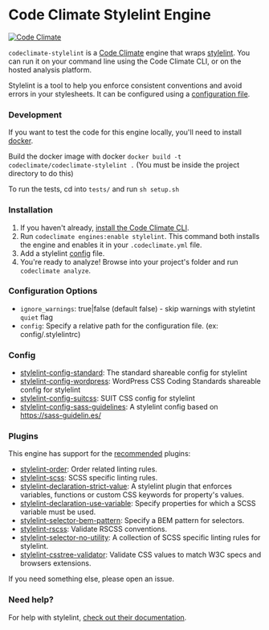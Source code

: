 # Code Climate Stylelint Engine

[![Code Climate](https://codeclimate.com/github/gilbarbara/codeclimate-stylelint/badges/gpa.svg)](https://codeclimate.com/github/gilbarbara/codeclimate-stylelint)

`codeclimate-stylelint` is a [Code Climate](http://codeclimate.com/) engine that wraps [stylelint](https://github.com/stylelint/stylelint). You can run it on your command line using the Code Climate CLI, or on the hosted analysis platform.

Stylelint is a tool to help you enforce consistent conventions and avoid errors in your stylesheets.  It can be configured using a [configuration file](http://stylelint.io/user-guide/configuration/).

### Development

If you want to test the code for this engine locally, you'll need to install [docker](https://www.docker.com/).

Build the docker image with docker `docker build -t codeclimate/codeclimate-stylelint .` (You must be inside the project directory to do this)

To run the tests, cd into `tests/` and run `sh setup.sh`

### Installation

1. If you haven't already, [install the Code Climate CLI](https://github.com/codeclimate/codeclimate).
2. Run `codeclimate engines:enable stylelint`. This command both installs the engine and enables it in your `.codeclimate.yml` file.
3. Add a stylelint [config](https://github.com/stylelint/stylelint/blob/master/docs/user-guide/configuration.md#loading-the-configuration-object) file.
3. You're ready to analyze! Browse into your project's folder and run `codeclimate analyze`.

### Configuration Options

- `ignore_warnings`: true|false (default false) - skip warnings with styletint `quiet` flag
- `config`: Specify a relative path for the configuration file. (ex: config/.stylelintrc)

### Config
- [stylelint-config-standard](https://github.com/stylelint/stylelint-config-standard/): The standard shareable config for stylelint
- [stylelint-config-wordpress](https://github.com/ntwb/stylelint-config-wordpress/): WordPress CSS Coding Standards shareable config for stylelint
- [stylelint-config-suitcss](https://github.com/suitcss/stylelint-config-suitcss): SUIT CSS config for stylelint
- [stylelint-config-sass-guidelines](https://github.com/bjankord/stylelint-config-sass-guidelines): A stylelint config based on https://sass-guidelin.es/

### Plugins

This engine has support for the [recommended](https://github.com/stylelint/stylelint/blob/master/docs/user-guide/plugins.md) plugins:

- [stylelint-order](https://github.com/hudochenkov/stylelint-order): Order related linting rules.
- [stylelint-scss](https://github.com/kristerkari/stylelint-scss): SCSS specific linting rules.
- [stylelint-declaration-strict-value](https://github.com/AndyOGo/stylelint-declaration-strict-value): A stylelint plugin that enforces variables, functions or custom CSS keywords for property's values.
- [stylelint-declaration-use-variable](https://github.com/sh-waqar/stylelint-declaration-use-variable): Specify properties for which a SCSS variable must be used.
- [stylelint-selector-bem-pattern](https://github.com/davidtheclark/stylelint-selector-bem-pattern): Specify a BEM pattern for selectors.
- [stylelint-rscss](https://github.com/rstacruz/stylelint-rscss): Validate RSCSS conventions.
- [stylelint-selector-no-utility](https://github.com/primer/stylelint-selector-no-utility): A collection of SCSS specific linting rules for stylelint.
- [stylelint-csstree-validator](https://github.com/csstree/stylelint-validator): Validate CSS values to match W3C specs and browsers extensions.

If you need something else, please open an issue.

### Need help?

For help with stylelint, [check out their documentation](http://stylelint.io/).
